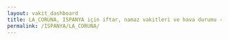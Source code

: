 ```yaml
---
layout: vakit_dashboard
title: LA_CORUNA, ISPANYA için iftar, namaz vakitleri ve hava durumu - ilçe/eyalet seç
permalink: /ISPANYA/LA_CORUNA/
---
```


<script type="text/javascript">
  var GLOBAL_COUNTRY = 'ISPANYA';
  var GLOBAL_CITY = 'LA_CORUNA';
  var GLOBAL_STATE = '';
  var lat = 72;
  var lon = 21;
</script>
